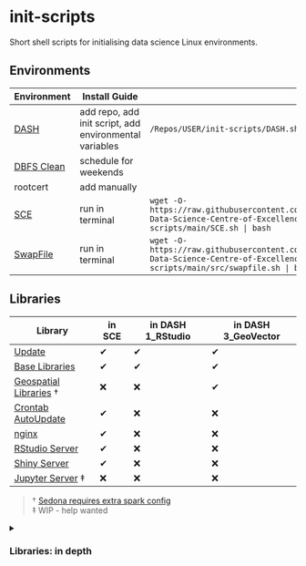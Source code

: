 # init-scripts
Short shell scripts for initialising data science Linux environments.


## Environments
<table>
  <thead><tr>
    <th>Environment</th>
    <th>Install Guide</th>
    <th></th>
  </tr></thead>
  <tbody><tr>
    <td><a href="DASH.sh">DASH</a></td>
    <td>add repo, add init script, add environmental variables</td>
    <td><code>/Repos/USER/init-scripts/DASH.sh</code></td>
  </tr><tr>
    <td><a href="src/dbfs_clean.py">DBFS Clean</a></td>
    <td>schedule for weekends</td>
    <td></td>
  </tr><tr>
    <td>rootcert</td>
    <td>add manually</td>
    <td></td>
  </tr><tr>
    <td><a href="SCE.sh">SCE</a></td>
    <td>run in terminal</td>
    <td><code>wget -O- https://raw.githubusercontent.com/Defra-Data-Science-Centre-of-Excellence/init-scripts/main/SCE.sh | bash</code></td>
  </tr><tr>
    <td><a href="src/swapfile.sh">SwapFile</a></td>
    <td>run in terminal</td>
    <td><code>wget -O- https://raw.githubusercontent.com/Defra-Data-Science-Centre-of-Excellence/init-scripts/main/src/swapfile.sh | bash</code></td>
  </tr></tbody>
</table>


## Libraries
| Library | in SCE | in DASH 1_RStudio | in DASH 3_GeoVector |
| ------- | ------ | ----------------- | ------------------- |
| [Update](src/update.sh) | ✔ | ✔ | ✔ |
| [Base Libraries](src/base_libs.sh) | ✔ | ✔ | ✔ |
| [Geospatial Libraries](src/gis_libs.sh) † | ❌ | ❌ | ✔ |
| [Crontab AutoUpdate](SCE.sh#L9) | ✔ | ❌ | ❌ |
| [nginx](src/nginx-server.sh) | ✔ | ❌ | ❌ |
| [RStudio Server](src/rstudio-server.sh) | ✔ | ❌ | ❌ |
| [Shiny Server](src/shiny-server.sh) | ✔ | ❌ | ❌ |
| [Jupyter Server](src/jupyter-server.sh) ‡ | ❌ | ❌ | ❌ |

> † [Sedona requires extra spark config](https://sedona.apache.org/latest-snapshot/setup/databricks/)  
> ‡ WIP - help wanted

<details>
  <summary><h3>Libraries: in depth</h3></summary>

| Script | Lang | Library | Group |
| ------ | ---- | ------- | ----- |
| Runtime 12 | [Databricks Runtime](https://docs.databricks.com/release-notes/runtime/releases.html)
| Runtime 12 | [R]([https://docs.databricks.com/release-notes/runtime/12.2#--installed-r-libraries) |
| Runtime 12 | [py](https://docs.databricks.com//release-notes/runtime/12.2#installed-python-libraries) |
| Base | ppa | ppa:c2d4u.team/c2d4u4.0+ | R-Cran binary install |
| Base | ppa | ppa:ubuntugis/ppa | Geospatial |
| Base | bin | parallel | GNU |
| Base | R | renv | RStudio Connect |
| Base | R | devtools | RStudio Connect |
| Base | R | rstudioapi | RStudio Connect |
| Base | R | packrat | RStudio Connect |
| Base | R | rsconnect | RStudio Connect |
| Base | R | dt | Shiny |
| Base | R | shinyjs | Shiny |
| Base | R | shinydashboard | Shiny |
| Base | R | shinycssloaders | Shiny |
| Base | R | sf | Geospatial |
| Base | R | raster | Geospatial |
| Base | R | leaflet | Geospatial |
| Base | R | arrow |
| Base | R | plotly |
| Base | R | biocmanager | Farm Stats | 
| Base | R | bs4dash | Farm Stats |
| Base | R | janitor | Farm Stats |
| Base | R | odbc | Farm Stats |
| Base | R | rgdal | Farm Stats |
| Base | R | rpostgres | Farm Stats |
| Base | R | srvyr | Farm Stats |
| Base | R | zoo | Farm Stats |
| Base | py | pandas |
| Base | py | matplotlib |
| Base | py | openpyxl |
| Base | bin | libgdal-dev | Geospatial |
| Base | bin | libgeos-dev | Geospatial |
| Base | bin | libproj-dev | Geospatial |
| Base | bin | libspatialindex-dev | Geospatial |
| Base | bin | libsqlite3-mod-spatialite | Geospatial |
| Base | py | spatialite | Geospatial |
| Base | py | rtree | Geospatial |
| Base | py | pyproj | Geospatial |
| Base | py | pyogrio | Geospatial |
| Base | py | geopandas | Geospatial |
| Base | py | geocube | Geospatial |
| Geo | jar | geotools-wrapper | Sedona |
| Geo | jar | sedona-python-adapter | Sedona |
| Geo | jar | sedona-viz | Sedona |
| Geo | py | apache-sedona | Sedona |
| Geo | py | databricks-mosaic | Mosaic |

</details>
